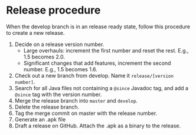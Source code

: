 Release procedure
=================

When the develop branch is in an release ready state, follow this procedure to create a new release.

1. Decide on a release version number.
    * Large overhauls: increment the first number and reset the rest. E.g., 1.5 becomes 2.0.
    * Significant changes that add features, increment the second number. E.g., 1.5 becomes 1.6.
1. Check out a new branch from develop. Name it `release/[version number]`.
1. Search for all Java files not containing a `@since` Javadoc tag, and add a `@since` tag with the version number.
1. Merge the release branch into `master` and `develop`.
1. Delete the release branch.
1. Tag the merge commit on master with the release number.
1. Generate an .apk file
1. Draft a release on GitHub. Attach the .apk as a binary to the release.
